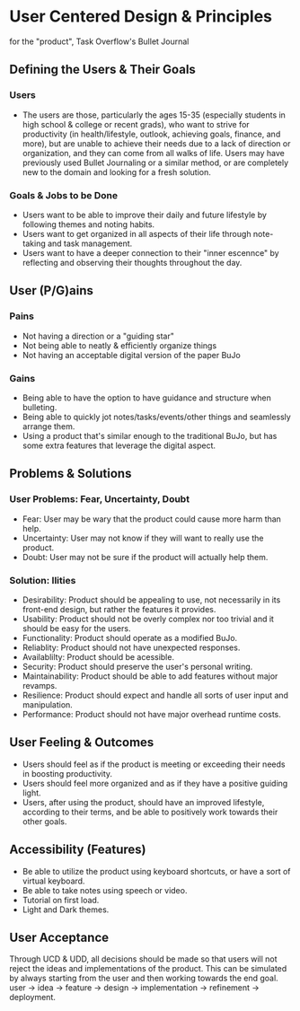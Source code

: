 # User Centered Design & Principles
for the "product", Task Overflow's Bullet Journal  


## Defining the Users & Their Goals

### Users
- The users are those, particularly the ages 15-35 (especially students in high school & college or recent grads), who want to strive for productivity (in health/lifestyle, outlook, achieving goals, finance, and more), but are unable to achieve their needs due to a lack of direction or organization, and they can come from all walks of life. Users may have previously used Bullet Journaling or a similar method, or are completely new to the domain and looking for a fresh solution. 

### Goals & Jobs to be Done
- Users want to be able to improve their daily and future lifestyle by following themes and noting habits.
- Users want to get organized in all aspects of their life through note-taking and task management.
- Users want to have a deeper connection to their "inner escennce" by reflecting and observing their thoughts throughout the day.


## User (P/G)ains

### Pains
- Not having a direction or a "guiding star"
- Not being able to neatly & efficiently organize things
- Not having an acceptable digital version of the paper BuJo

### Gains
- Being able to have the option to have guidance and structure when bulleting.
- Being able to quickly jot notes/tasks/events/other things and seamlessly arrange them.
- Using a product that's similar enough to the traditional BuJo, but has some extra features that leverage the digital aspect.


## Problems & Solutions

### User Problems: Fear, Uncertainty, Doubt

- Fear: User may be wary that the product could cause more harm than help.
- Uncertainty: User may not know if they will want to really use the product.
- Doubt: User may not be sure if the product will actually help them.


### Solution: Ilities

- Desirability: Product should be appealing to use, not necessarily in its front-end design, but rather the features it provides.
- Usability: Product should not be overly complex nor too trivial and it should be easy for the users.
- Functionality: Product should operate as a modified BuJo.
- Reliablity: Product should not have unexpected responses.
- Availablilty: Product should be acessible.
- Security: Product should preserve the user's personal writing.
- Maintainability: Product should be able to add features without major revamps.
- Resilience: Product should expect and handle all sorts of user input and manipulation.
- Performance: Product should not have major overhead runtime costs.


## User Feeling & Outcomes

- Users should feel as if the product is meeting or exceeding their needs in boosting productivity.
- Users should feel more organized and as if they have a positive guiding light.
- Users, after using the product, should have an improved lifestyle, according to their terms, and be able to positively work towards their other goals.

## Accessibility (Features)

- Be able to utilize the product using keyboard shortcuts, or have a sort of virtual keyboard.
- Be able to take notes using speech or video.
- Tutorial on first load.
- Light and Dark themes.


## User Acceptance

Through UCD & UDD, all decisions should be made so that users will not reject the ideas and implementations of the product. This can be simulated by always starting from the user and then working towards the end goal.
user -> idea -> feature -> design -> implementation -> refinement -> deployment.






